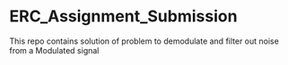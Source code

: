 # ERC_Assignment_Submission
This repo contains solution of problem to demodulate and filter out noise from a Modulated signal
